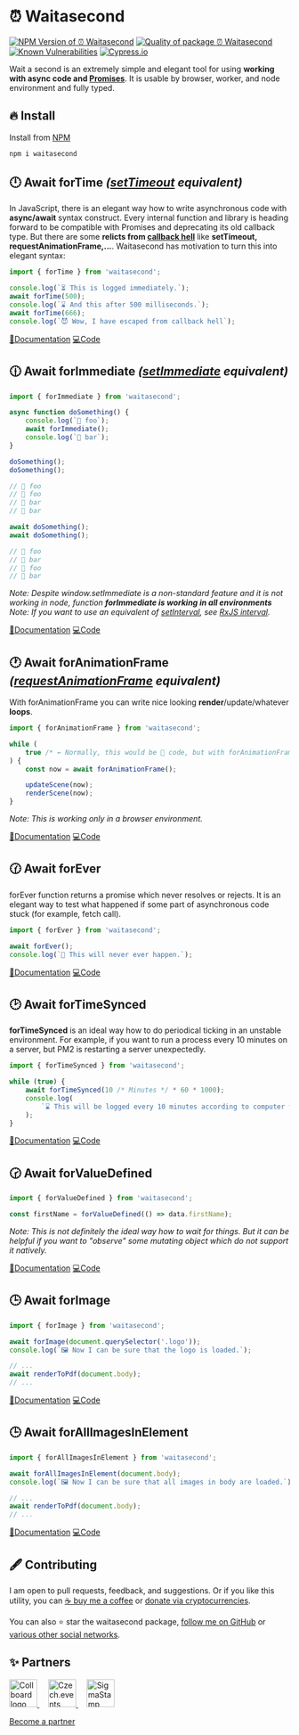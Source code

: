 # ⏰ Waitasecond

<!--Badges-->
<!--⚠️WARNING: This section was generated by https://github.com/hejny/batch-project-editor/blob/main/src/workflows/800-badges/badges.ts so every manual change will be overwritten.-->


[![NPM Version of ⏰ Waitasecond](https://badge.fury.io/js/waitasecond.svg)](https://www.npmjs.com/package/waitasecond)
[![Quality of package ⏰ Waitasecond](https://packagequality.com/shield/waitasecond.svg)](https://packagequality.com/#?package=waitasecond)
[![Known Vulnerabilities](https://snyk.io/test/github/hejny/waitasecond/badge.svg)](https://snyk.io/test/github/hejny/waitasecond)
[![Cypress.io](https://img.shields.io/badge/tested%20with-Cypress-04C38E.svg)](https://www.cypress.io/)
<!--[![License of ⏰ Waitasecond](https://img.shields.io/github/license/hejny/waitasecond.svg?style=flat)](https://github.com/hejny/waitasecond/blob/main/LICENSE)-->
<!--[![Issues](https://img.shields.io/github/issues/hejny/waitasecond.svg?style=flat)](https://github.com/hejny/waitasecond/issues)-->

<!--/Badges-->

Wait a second is an extremely simple and elegant tool for using **working with async code and [Promises](https://developer.mozilla.org/en-US/docs/Web/JavaScript/Reference/Global_Objects/Promise)**. It is usable by browser, worker, and node environment and fully typed.

## 🔥 Install

Install from [NPM](https://www.npmjs.com/package/waitasecond)

```bash
npm i waitasecond
```

## 🕛 Await forTime _([setTimeout](https://developer.mozilla.org/en-US/docs/Web/API/setTimeout) equivalent)_

In JavaScript, there is an elegant way how to write asynchronous code with **async/await** syntax construct. Every internal function and library is heading forward to be compatible with Promises and deprecating its old callback type.
But there are some **relicts from [callback hell](http://callbackhell.com/)** like **setTimeout, requestAnimationFrame,...**. Waitasecond has motivation to turn this into elegant syntax:

```typescript
import { forTime } from 'waitasecond';

console.log(`⏳ This is logged immediately.`);
await forTime(500);
console.log(`⌛ And this after 500 milliseconds.`);
await forTime(666);
console.log(`😈 Wow, I have escaped from callback hell`);
```

[📖Documentation](https://hejny.github.io/waitasecond/modules.html#forTime)
[💻Code](https://github.com/hejny/waitasecond/blob/main/src/functions/forTime.ts)

## 🕧 Await forImmediate _([setImmediate](https://developer.mozilla.org/en-US/docs/Web/API/Window/setImmediate) equivalent)_

```typescript
import { forImmediate } from 'waitasecond';

async function doSomething() {
    console.log(`🍏 foo`);
    await forImmediate();
    console.log(`🍎 bar`);
}

doSomething();
doSomething();

// 🍏 foo
// 🍏 foo
// 🍎 bar
// 🍎 bar

await doSomething();
await doSomething();

// 🍏 foo
// 🍎 bar
// 🍏 foo
// 🍎 bar
```

_Note: Despite window.setImmediate is a non-standard feature and it is not working in node, function **forImmediate is working in all environments**_
_Note: If you want to use an equivalent of [setInterval](https://developer.mozilla.org/en-US/docs/Web/API/setInterval), see [RxJS interval](https://rxjs.dev/api/index/function/interval)._

[📖Documentation](https://hejny.github.io/waitasecond/modules.html#forImmediate)
[💻Code](https://github.com/hejny/waitasecond/blob/main/src/functions/forImmediate.ts)

## 🕐 Await forAnimationFrame _([requestAnimationFrame](https://developer.mozilla.org/en-US/docs/Web/API/window/requestAnimationFrame) equivalent)_

With forAnimationFrame you can write nice looking **render**/update/whatever **loops**.

```typescript
import { forAnimationFrame } from 'waitasecond';

while (
    true /* ← Normally, this would be 💩 code, but with forAnimationFrame it is a nicer syntax version of requestAnimationFrame*/
) {
    const now = await forAnimationFrame();

    updateScene(now);
    renderScene(now);
}
```

_Note: This is working only in a browser environment._

[📖Documentation](https://hejny.github.io/waitasecond/modules.html#forAnimationFrame)
[💻Code](https://github.com/hejny/waitasecond/blob/main/src/functions/forAnimationFrame.ts)

## 🕜 Await forEver

forEver function returns a promise which never resolves or rejects. It is an elegant way to test what happened if some part of asynchronous code stuck (for example, fetch call).

```typescript
import { forEver } from 'waitasecond';

await forEver();
console.log(`🧟 This will never ever happen.`);
```

[📖Documentation](https://hejny.github.io/waitasecond/modules.html#forEver)
[💻Code](https://github.com/hejny/waitasecond/blob/main/src/functions/forEver.ts)

## 🕑 Await forTimeSynced

**forTimeSynced** is an ideal way how to do periodical ticking in an unstable environment.
For example, if you want to run a process every 10 minutes on a server, but PM2 is restarting a server unexpectedly.

```typescript
import { forTimeSynced } from 'waitasecond';

while (true) {
    await forTimeSynced(10 /* Minutes */ * 60 * 1000);
    console.log(
        `⌛ This will be logged every 10 minutes according to computer time. So it fires for example on 12:00, 12:10, 12:20,...`,
    );
}
```

[📖Documentation](https://hejny.github.io/waitasecond/modules.html#forTimeSynced)
[💻Code](https://github.com/hejny/waitasecond/blob/main/src/functions/forTimeSynced.ts)

## 🕝 Await forValueDefined

```typescript
import { forValueDefined } from 'waitasecond';

const firstName = forValueDefined(() => data.firstName);
```

_Note: This is not definitely the ideal way how to wait for things. But it can be helpful if you want to "observe" some mutating object which do not support it natively._

[📖Documentation](https://hejny.github.io/waitasecond/modules.html#forValueDefined)
[💻Code](https://github.com/hejny/waitasecond/blob/main/src/functions/forValueDefined.ts)

## 🕒 Await forImage

```typescript
import { forImage } from 'waitasecond';

await forImage(document.querySelector('.logo'));
console.log(`🖼️ Now I can be sure that the logo is loaded.`);

// ...
await renderToPdf(document.body);
// ...
```

[📖Documentation](https://hejny.github.io/waitasecond/modules.html#forImage)
[💻Code](https://github.com/hejny/waitasecond/blob/main/src/functions/forImage.ts)

## 🕒 Await forAllImagesInElement

```typescript
import { forAllImagesInElement } from 'waitasecond';

await forAllImagesInElement(document.body);
console.log(`🖼️ Now I can be sure that all images in body are loaded.`);

// ...
await renderToPdf(document.body);
// ...
```

[📖Documentation](https://hejny.github.io/waitasecond/modules.html#forAllImagesInElement)
[💻Code](https://github.com/hejny/waitasecond/blob/main/src/functions/forAllImagesInElement.ts)

<!--Contributing-->
<!--⚠️WARNING: This section was generated by https://github.com/hejny/batch-project-editor/blob/main/src/workflows/810-contributing/contributing.ts so every manual change will be overwritten.-->

## 🖋️ Contributing

I am open to pull requests, feedback, and suggestions. Or if you like this utility, you can [☕ buy me a coffee](https://www.buymeacoffee.com/hejny) or [donate via cryptocurrencies](https://github.com/hejny/hejny/blob/main/documents/crypto.md).

You can also ⭐ star the waitasecond package, [follow me on GitHub](https://github.com/hejny) or [various other social networks](https://www.pavolhejny.com/contact/).

<!--/Contributing-->

<!--Partners-->
<!--⚠️WARNING: This section was generated by https://github.com/hejny/batch-project-editor/blob/main/src/workflows/820-partners/partners.ts so every manual change will be overwritten.-->

## ✨ Partners


<a href="https://collboard.com/">
  <img src="https://collboard.fra1.cdn.digitaloceanspaces.com/assets/18.12.1/logo-small.png" alt="Collboard logo" width="50"  />
</a>
&nbsp;&nbsp;&nbsp;
<a href="https://czech.events/">
  <img src="https://czech.events/design/logos/czech.events.transparent-logo.png" alt="Czech.events logo" width="50"  />
</a>
&nbsp;&nbsp;&nbsp;
<a href="https://sigmastamp.ml/">
  <img src="https://www.sigmastamp.ml/sigmastamp-logo.white.svg" alt="SigmaStamp logo" width="50"  />
</a>


[Become a partner](https://www.pavolhejny.com/contact/)

<!--/Partners-->
